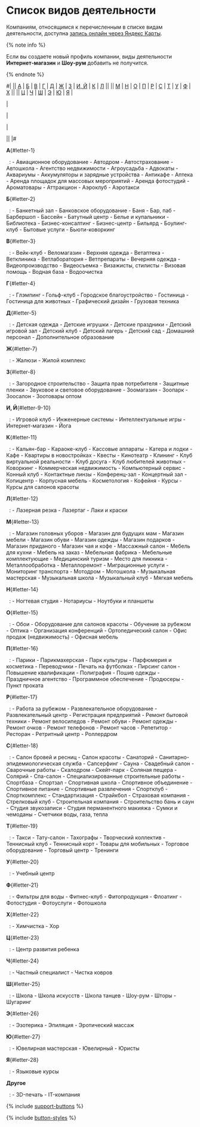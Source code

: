 # Список видов деятельности

Компаниям, относящимся к перечисленным в списке видам деятельности, доступна [запись онлайн через Яндекс Карты](booking.md).


{% note info %}

Если вы создаете новый профиль компании, виды деятельности **Интернет‑магазин** и **Шоу‑рум** добавить не получится.

{% endnote %}


#|
||
[А](#letter-1)
|
[Б](#letter-2)
|
[В](#letter-3)
|
[Г](#letter-4)
|
[Д](#letter-5)
|
[Ж](#letter-7)
|
[З](#letter-8)
|
[И, Й](#letter-9-10)
|
[К](#letter-11)
|
[Л](#letter-12)
||
||
[М](#letter-13)
|
[Н](#letter-14)
|
[О](#letter-15)
|
[П](#letter-16)
|
[Р](#letter-17)
|
[С](#letter-18)
|
[Т](#letter-19)
|
[У](#letter-20)
|
[Ф](#letter-21)
|
[Х](#letter-22)
||
||
[Ц](#letter-23)
|
[Ч](#letter-24)
|
[Ш](#letter-25)
|
[Э](#letter-26)
|
[Ю](#letter-27)
|
[Я](#letter-28)
|

|

|

|

||
|#

**А**{#letter-1}

 
:   - Авиационное оборудование
    - Автодром
    - Автострахование
    - Автошкола
    - Агентство недвижимости
    - Агроусадьба
    - Адвокаты
    - Аквариумы
    - Аккумуляторы и зарядные устройства
    - Антикафе
    - Аптека
    - Аренда площадок для массовых мероприятий
    - Аренда фотостудий
    - Ароматовары
    - Аттракцион
    - Аэроклуб
    - Аэротакси

**Б**{#letter-2}

 
:   - Банкетный зал
    - Банковское оборудование
    - Баня
    - Бар, паб
    - Барбершоп
    - Бассейн
    - Батутный центр
    - Белье и купальники
    - Библиотека
    - Бизнес-консалтинг
    - Бизнес-центр
    - Бильярд
    - Боулинг-клуб
    - Бытовые услуги
    - Бьюти-коворкинг

**В**{#letter-3}

 
:   - Вейк-клуб
    - Веломагазин
    - Верхняя одежда
    - Ветаптека
    - Ветклиника
    - Ветлаборатория
    - Ветпрепараты
    - Вечерняя одежда
    - Видеопроизводство
    - Видеосъемка
    - Визажисты, стилисты
    - Визовая помощь
    - Водная база
    - Водоочистка

**Г**{#letter-4}

 
:   - Глэмпинг
    - Гольф-клуб
    - Городское благоустройство
    - Гостиница
    - Гостиница для животных
    - Графический дизайн
    - Грузовая техника

**Д**{#letter-5}

 
:   - Детская одежда
    - Детские игрушки
    - Детские праздники
    - Детский игровой зал
    - Детский клуб
    - Детский лагерь
    - Детский сад
    - Домашний персонал
    - Дополнительное образование

**Ж**{#letter-7}

 
:   - Жалюзи
    - Жилой комплекс

**З**{#letter-8}

 
:   - Загородное строительство
    - Защита прав потребителя
    - Защитные пленки
    - Звуковое и световое оборудование
    - Зоомагазин
    - Зоопарк
    - Зоосалон
    - Зоотовары оптом

**И, Й**{#letter-9-10}

 
:   - Игровой клуб
    - Инженерные системы
    - Интеллектуальные игры
    - Интернет-магазин
    - Йога

**К**{#letter-11}

 
:   - Кальян-бар
    - Караоке-клуб
    - Кассовые аппараты
    - Катера и лодки
    - Кафе
    - Квартиры в новостройках
    - Квесты
    - Кинотеатр
    - Клининг
    - Клуб виртуальной реальности
    - Клуб досуга
    - Клуб любителей животных
    - Коворкинг
    - Коммерческая недвижимость
    - Компьютерный сервис
    - Конный клуб
    - Контактные линзы
    - Конференц-зал
    - Концертный зал
    - Копицентр
    - Корпусная мебель
    - Косметология
    - Кофейня
    - Курсы
    - Курсы для салонов красоты

**Л**{#letter-12}

 
:   - Лазерная резка
    - Лазертаг
    - Лаки и краски

**М**{#letter-13}

 
:   - Магазин головных уборов
    - Магазин для будущих мам
    - Магазин мебели
    - Магазин обуви
    - Магазин одежды
    - Магазин подарков
    - Магазин приданого
    - Магазин чая и кофе
    - Массажный салон
    - Мебель для кухни
    - Мебель на заказ
    - Мебельная фабрика
    - Мебельные комплектующие
    - Медицинский туризм
    - Место для пикника
    - Металлообработка
    - Металлоремонт
    - Миграционные услуги
    - Мониторинг транспорта
    - Мотодром
    - Мотошкола
    - Музыкальная мастерская
    - Музыкальная школа
    - Музыкальный клуб
    - Мягкая мебель

**Н**{#letter-14}

 
:   - Ногтевая студия
    - Нотариусы
    - Ноутбуки и планшеты

**О**{#letter-15}

 
:   - Обои
    - Оборудование для салонов красоты
    - Обучение за рубежом
    - Оптика
    - Организация конференций
    - Ортопедический салон
    - Офис продаж (недвижимость)
    - Офисная мебель

**П**{#letter-16}

 
:   - Парики
    - Парикмахерская
    - Парк культуры
    - Парфюмерия и косметика
    - Переводчики
    - Печать на футболках
    - Пирсинг салон
    - Повышение квалификации
    - Полиграфия
    - Пошив одежды
    - Праздничное агентство
    - Программное обеспечение
    - Продюсеры
    - Пункт проката

**Р**{#letter-17}

 
:   - Работа за рубежом
    - Развлекательное оборудование
    - Развлекательный центр
    - Регистрация предприятий
    - Ремонт бытовой техники
    - Ремонт велосипедов
    - Ремонт обуви
    - Ремонт одежды
    - Ремонт очков
    - Ремонт телефонов
    - Ремонт часов
    - Репетитор
    - Ресторан
    - Ретритный центр
    - Роллердром

**С**{#letter-18}

 
:   - Салон бровей и ресниц
    - Салон красоты
    - Санаторий
    - Санитарно-эпидемиологическая служба
    - Сапсерфинг
    - Сауна
    - Свадебный салон
    - Сварочные работы
    - Скалодром
    - Скейт-парк
    - Соляная пещера
    - Солярий
    - Спа-салон
    - Специализированные строительные работы
    - Спортбаза
    - Спортзал
    - Спортивная школа
    - Спортивное объединение
    - Спортивное питание
    - Спортивные развлечения
    - Спортклуб
    - Спорткомплекс
    - Стандартизация
    - Страйкбол
    - Страховая компания
    - Стрелковый клуб
    - Строительная компания
    - Строительство бань и саун
    - Студия звукозаписи
    - Студия перманентного макияжа
    - Сумки и чемоданы
    - Счетчики воды, газа, тепла

**Т**{#letter-19}

 
:   - Такси
    - Тату-салон
    - Тахографы
    - Творческий коллектив
    - Теннисный клуб
    - Теннисный корт
    - Товары для мобильных
    - Торговое оборудование
    - Торговый центр
    - Тренинги

**У**{#letter-20}

 
:   - Учебный центр

**Ф**{#letter-21}

 
:   - Фильтры для воды
    - Фитнес-клуб
    - Фитопродукция
    - Флоатинг
    - Фотостудия
    - Фотоуслуги
    - Фотошкола

**Х**{#letter-22}

 
:   - Химчистка
    - Хор

**Ц**{#letter-23}

 
:   - Центр развития ребенка

**Ч**{#letter-24}

 
:   - Частный специалист
    - Чистка ковров

**Ш**{#letter-25}

 
:   - Школа
    - Школа искусств
    - Школа танцев
    - Шоу-рум
    - Шторы
    - Шугаринг

**Э**{#letter-26}

 
:   - Эзотерика
    - Эпиляция
    - Эротический массаж

**Ю**{#letter-27}

 
:   - Ювелирная мастерская
    - Ювелирный
    - Юристы

**Я**{#letter-28}

 
:   - Языковые курсы

**Другое**

 
:   - 3D-печать
    - IT-компания



{% include [support-buttons](../_includes/support-buttons-table.md) %}

{% include [button-styles](../_includes/yellow-button-styles.md) %}

